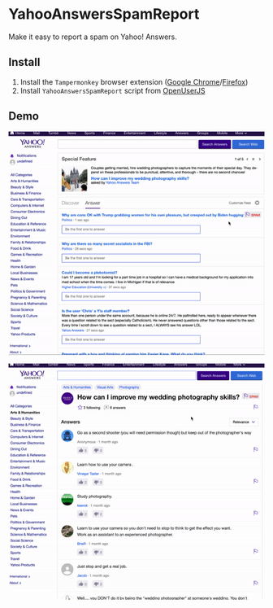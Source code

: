 # YahooAnswersSpamReport
Make it easy to report a spam on Yahoo! Answers.

## Install
1. Install the `Tampermonkey` browser extension ([Google Chrome](https://chrome.google.com/webstore/detail/tampermonkey/dhdgffkkebhmkfjojejmpbldmpobfkfo)/[Firefox](https://addons.mozilla.org/en-US/firefox/addon/tampermonkey/))
2. Install `YahooAnswersSpamReport` script  from [OpenUserJS](https://openuserjs.org/install/x3388638/YahooAnswersSpamReport.user.js)

## Demo
![](https://github.com/x3388638/YahooAnswersSpamReport/blob/master/demo1.gif)
  
![](https://github.com/x3388638/YahooAnswersSpamReport/blob/master/demo2.gif)

